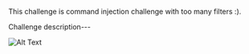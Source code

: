 This challenge is command injection challenge with too many filters :).

Challenge description---

![Alt Text](https://i.imgur.com/uf0JkE4.png)



